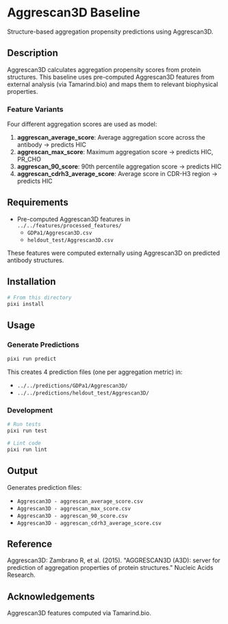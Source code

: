# Aggrescan3D Baseline

Structure-based aggregation propensity predictions using Aggrescan3D.

## Description

Aggrescan3D calculates aggregation propensity scores from protein structures. This baseline uses pre-computed Aggrescan3D features from external analysis (via Tamarind.bio) and maps them to relevant biophysical properties.

### Feature Variants

Four different aggregation scores are used as model:

1. **aggrescan_average_score**: Average aggregation score across the antibody → predicts HIC
2. **aggrescan_max_score**: Maximum aggregation score → predicts HIC, PR_CHO
3. **aggrescan_90_score**: 90th percentile aggregation score → predicts HIC
4. **aggrescan_cdrh3_average_score**: Average score in CDR-H3 region → predicts HIC

## Requirements

- Pre-computed Aggrescan3D features in `../../features/processed_features/`
  - `GDPa1/Aggrescan3D.csv`
  - `heldout_test/Aggrescan3D.csv`

These features were computed externally using Aggrescan3D on predicted antibody structures.

## Installation

```bash
# From this directory
pixi install
```

## Usage

### Generate Predictions

```bash
pixi run predict
```

This creates 4 prediction files (one per aggregation metric) in:
- `../../predictions/GDPa1/Aggrescan3D/`
- `../../predictions/heldout_test/Aggrescan3D/`

### Development

```bash
# Run tests
pixi run test

# Lint code
pixi run lint
```

## Output

Generates prediction files:
- `Aggrescan3D - aggrescan_average_score.csv`
- `Aggrescan3D - aggrescan_max_score.csv`
- `Aggrescan3D - aggrescan_90_score.csv`
- `Aggrescan3D - aggrescan_cdrh3_average_score.csv`

## Reference

Aggrescan3D: Zambrano R, et al. (2015). "AGGRESCAN3D (A3D): server for prediction of aggregation properties of protein structures." Nucleic Acids Research.

## Acknowledgements

Aggrescan3D features computed via Tamarind.bio.

